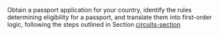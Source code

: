 

Obtain a passport application for your country, identify the rules
determining eligibility for a passport, and translate them into
first-order logic, following the steps outlined in
Section <a href="#">circuits-section</a>
